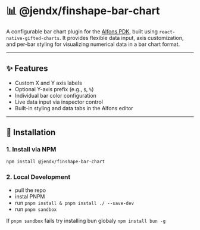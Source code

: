 # 📊 @jendx/finshape-bar-chart

A configurable bar chart plugin for the [Alfons PDK](https://www.npmjs.com/package/@alfons-app/pdk), built using `react-native-gifted-charts`. It provides flexible data input, axis customization, and per-bar styling for visualizing numerical data in a bar chart format.

---

## ✨ Features

- Custom X and Y axis labels
- Optional Y-axis prefix (e.g., `$`, `%`)
- Individual bar color configuration
- Live data input via inspector control
- Built-in styling and data tabs in the Alfons editor

---

## 🚀 Installation

### 1. Install via NPM

```bash
npm install @jendx/finshape-bar-chart
```

### 2. Local Development

+ pull the repo
+ instal PNPM
+ run `pnpm install & pnpm install ./ --save-dev`
+ run `pnpm sandbox`

If `pnpm sandbox` fails try installing bun globaly `npm install bun -g`